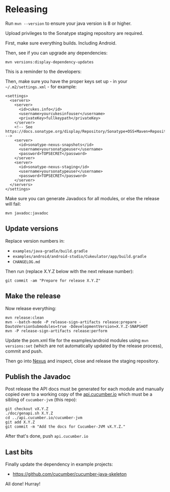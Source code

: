 Releasing
=========

Run `mvn --version` to ensure your java version is 8 or higher.

Upload privileges to the Sonatype staging repository are required.

First, make sure everything builds. Including Android.

Then, see if you can upgrade any dependencies:

```
mvn versions:display-dependency-updates
```

This is a reminder to the developers:

Then, make sure you have the proper keys set up - in your `~/.m2/settings.xml` - for example:

```
<settings>
  <servers>
    <server>
      <id>cukes.info</id>
      <username>yourcukesinfouser</username>
      <privateKey>fullkeypath</privateKey>
    </server>
    <!-- See https://docs.sonatype.org/display/Repository/Sonatype+OSS+Maven+Repository+Usage+Guide -->
    <server>
      <id>sonatype-nexus-snapshots</id>
      <username>yoursonatypeuser</username>
      <password>TOPSECRET</password>
    </server>
    <server>
      <id>sonatype-nexus-staging</id>
      <username>yoursonatypeuser</username>
      <password>TOPSECRET</password>
    </server>
  </servers>
</settings>
```

Make sure you can generate Javadocs for all modules, or else the
release will fail:

```
mvn javadoc:javadoc
```

## Update versions ##

Replace version numbers in:

* `examples/java-gradle/build.gradle`
* `examples/android/android-studio/Cukeulator/app/build.gradle`
* `CHANGELOG.md`

Then run (replace X.Y.Z below with the next release number): 

```
git commit -am "Prepare for release X.Y.Z"
```

## Make the release ##

Now release everything:

```
mvn release:clean
mvn --batch-mode -P release-sign-artifacts release:prepare -DautoVersionSubmodules=true -DdevelopmentVersion=X.Y.Z-SNAPSHOT
mvn -P release-sign-artifacts release:perform
```

Update the pom.xml file for the examples/android modules using `mvn versions:set` (which are not automatically updated 
by the release process), commit and push.

Then go into [Nexus](https://oss.sonatype.org/) and inspect, close and release the staging repository.

## Publish the Javadoc ##

Post release the API docs must be generated for each module and manually copied over to a working copy of the 
[api.cucumber.io](https://github.com/cucumber/api.cucumber.io) which must be a sibling of `cucumber-jvm` (this repo):

```
git checkout vX.Y.Z
./doc/genapi.sh X.Y.Z
cd ../api.cucumber.io/cucumber-jvm
git add X.Y.Z 
git commit -m "Add the docs for Cucumber-JVM vX.Y.Z."
```

After that's done, push `api.cucumber.io`

## Last bits ##

Finally update the dependency in example projects:

* https://github.com/cucumber/cucumber-java-skeleton

All done! Hurray!